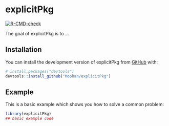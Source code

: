 
# explicitPkg

<!-- badges: start -->
[![R-CMD-check](https://github.com/Moohan/explicitPkg/actions/workflows/R-CMD-check.yaml/badge.svg)](https://github.com/Moohan/explicitPkg/actions/workflows/R-CMD-check.yaml)
<!-- badges: end -->

The goal of explicitPkg is to ...

## Installation

You can install the development version of explicitPkg from [GitHub](https://github.com/) with:

``` r
# install.packages("devtools")
devtools::install_github("Moohan/explicitPkg")
```

## Example

This is a basic example which shows you how to solve a common problem:

``` r
library(explicitPkg)
## basic example code
```


